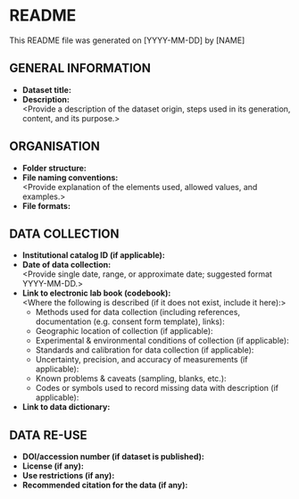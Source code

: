 # README

This README file was generated on [YYYY-MM-DD] by [NAME]

## GENERAL INFORMATION

- **Dataset title:**  
- **Description:**  
  <Provide a description of the dataset origin, steps used in its generation, content, and its purpose.>

## ORGANISATION

- **Folder structure:**  
- **File naming conventions:**  
  <Provide explanation of the elements used, allowed values, and examples.>
- **File formats:**  
  <Provide a list of all file formats present in this dataset.>

## DATA COLLECTION

- **Institutional catalog ID (if applicable):**  
- **Date of data collection:**  
  <Provide single date, range, or approximate date; suggested format YYYY-MM-DD.>
- **Link to electronic lab book (codebook):**  
  <Where the following is described (if it does not exist, include it here):>
  - Methods used for data collection (including references, documentation (e.g. consent form template), links):
  - Geographic location of collection (if applicable):
  - Experimental & environmental conditions of collection (if applicable):
  - Standards and calibration for data collection (if applicable):
  - Uncertainty, precision, and accuracy of measurements (if applicable):
  - Known problems & caveats (sampling, blanks, etc.):
  - Codes or symbols used to record missing data with description (if applicable):
- **Link to data dictionary:**  

## DATA RE-USE

- **DOI/accession number (if dataset is published):**  
- **License (if any):**  
- **Use restrictions (if any):**  
- **Recommended citation for the data (if any):**
